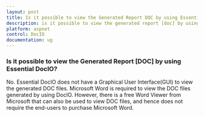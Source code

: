 ```yaml
---
layout: post
title: Is it possible to view the Generated Report DOC by using Essential DocIO | DocIO | ASP.NET Webforms | Syncfusion
description: is it possible to view the generated report [doc] by using essential docio?
platform: aspnet
control: DocIO
documentation: ug
---
```


### Is it possible to view the Generated Report [DOC] by using Essential DocIO?

No. Essential DocIO does not have a Graphical User Interface(GUI) to view the generated DOC files. Microsoft Word is required to view the DOC files generated by using DocIO. However, there is a free Word Viewer from Microsoft that can also be used to view DOC files, and hence does not require the end-users to purchase Microsoft Word.

